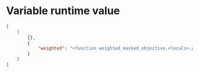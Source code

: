 # Variable runtime value

```json
[
    [
        {},
        {
            "weighted": "<function weighted_masked_objective.<locals>.weighted at 0x124a59710>"
        }
    ]
]
```
